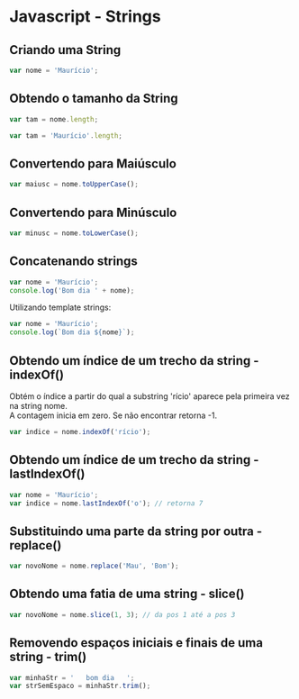 # Javascript - Strings

## Criando uma String

~~~javascript
var nome = 'Maurício';
~~~

## Obtendo o tamanho da String

~~~javascript
var tam = nome.length;
~~~

~~~javascript
var tam = 'Maurício'.length;
~~~

## Convertendo para Maiúsculo

~~~javascript
var maiusc = nome.toUpperCase();
~~~

## Convertendo para Minúsculo

~~~javascript
var minusc = nome.toLowerCase();
~~~

## Concatenando strings

~~~javascript
var nome = 'Maurício';
console.log('Bom dia ' + nome);
~~~

Utilizando template strings:

~~~javascript
var nome = 'Maurício';
console.log(`Bom dia ${nome}`);
~~~

## Obtendo um índice de um trecho da string - indexOf()

Obtém o índice a partir do qual a substring 'rício' aparece pela primeira vez na string nome.  
A contagem inicia em zero. Se não encontrar retorna -1.

~~~javascript
var indice = nome.indexOf('rício');
~~~

## Obtendo um índice de um trecho da string - lastIndexOf()

~~~javascript
var nome = 'Maurício';
var indice = nome.lastIndexOf('o'); // retorna 7
~~~

## Substituindo uma parte da string por outra - replace()

~~~javascript
var novoNome = nome.replace('Mau', 'Bom');
~~~

## Obtendo uma fatia de uma string - slice()

~~~javascript
var novoNome = nome.slice(1, 3); // da pos 1 até a pos 3
~~~

## Removendo espaços iniciais e finais de uma string - trim()

~~~javascript
var minhaStr = '   bom dia   ';
var strSemEspaco = minhaStr.trim();
~~~
